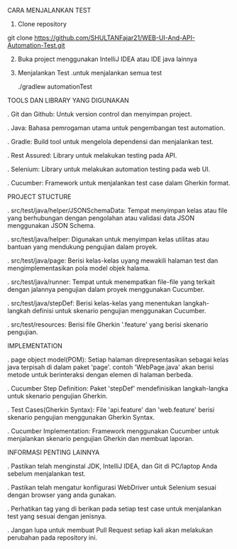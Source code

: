 CARA MENJALANKAN TEST
1. Clone repository

  git clone https://github.com/SHULTANFajar21/WEB-UI-And-API-Automation-Test.git

2. Buka project menggunakan IntelliJ IDEA atau IDE java lainnya
3. Menjalankan Test
   .untuk menjalankan semua test

     ./gradlew automationTest



TOOLS DAN LIBRARY YANG DIGUNAKAN



. Git dan Github: Untuk version control dan menyimpan project.

. Java: Bahasa pemrogaman utama untuk pengembangan test automation.

. Gradle: Build tool untuk mengelola dependensi dan menjalankan test.

. Rest Assured: Library untuk melakukan testing pada API.

. Selenium: Library untuk melakukan automation testing pada web UI.

. Cucumber: Framework untuk menjalankan test case dalam Gherkin format.



PROJECT STUCTURE


. src/test/java/helper/JSONSchemaData: Tempat menyimpan kelas atau file yang berhubungan dengan pengolahan atau validasi data JSON menggunakan JSON Schema.

. src/test/java/helper: Digunakan untuk menyimpan kelas utilitas atau bantuan yang mendukung pengujian dalam proyek.

. src/test/java/page: Berisi kelas-kelas uyang mewakili halaman test dan mengimplementasikan pola model objek halama.

. src/test/java/runner: Tempat untuk menempatkan file-file yang terkait dengan jalannya pengujian dalam proyek menggunakan Cucumber.

. src/test/java/stepDef: Berisi kelas-kelas yang menentukan langkah-langkah definisi untuk skenario pengujian menggunakan Cucumber.

. src/test/resources: Berisi file Gherkin '.feature' yang berisi skenario pengujian.



IMPLEMENTATION


. page object model(POM): Setiap halaman direpresentasikan sebagai kelas java terpisah di dalam paket 'page'. contoh 'WebPage.java' akan berisi metode untuk berinteraksi dengan elemen di halaman berbeda.

. Cucumber Step Definition: Paket 'stepDef' mendefinisikan langkah-langka untuk skenario pengujian Gherkin.

. Test Cases(Gherkin Syntax): File 'api.feature' dan 'web.feature' berisi skenario pengujian menggunakan Gherkin Syntax.

. Cucumber Implementation: Framework menggunakan Cucumber untuk menjalankan skenario pengujian Gherkin dan membuat laporan.



INFORMASI PENTING LAINNYA


. Pastikan telah menginstal JDK, IntelliJ IDEA, dan Git di PC/laptop Anda sebelum menjalankan test.

. Pastikan telah mengatur konfigurasi WebDriver untuk Selenium sesuai dengan browser yang anda gunakan.

. Perhatikan tag yang di berikan pada setiap test case untuk menjalankan test yang sesuai dengan jenisnya.

. Jangan lupa untuk membuat Pull Request setiap kali akan melakukan perubahan pada repository ini.
